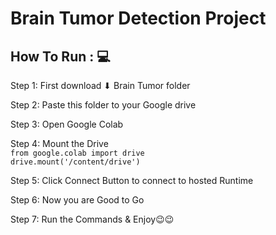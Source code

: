 # Brain Tumor Detection Project

## How To Run : 💻
Step 1: First download ⬇ Brain Tumor folder</br>

Step 2: Paste this folder to your Google drive</br>

Step 3: Open Google Colab</br>

Step 4: Mount the Drive</br>
`from google.colab import drive`</br>
`drive.mount('/content/drive')`</br>

Step 5: Click Connect Button to connect to hosted Runtime </br>

Step 6: Now you are Good to Go </br>

Step 7: Run the Commands & Enjoy😉😉

<br>